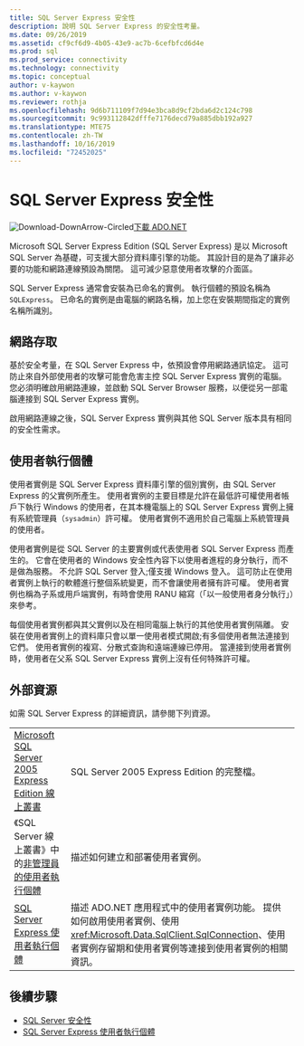 ```yaml
---
title: SQL Server Express 安全性
description: 說明 SQL Server Express 的安全性考量。
ms.date: 09/26/2019
ms.assetid: cf9cf6d9-4b05-43e9-ac7b-6cefbfcd6d4e
ms.prod: sql
ms.prod_service: connectivity
ms.technology: connectivity
ms.topic: conceptual
author: v-kaywon
ms.author: v-kaywon
ms.reviewer: rothja
ms.openlocfilehash: 9d6b711109f7d94e3bca8d9cf2bda6d2c124c798
ms.sourcegitcommit: 9c993112842dfffe7176decd79a885dbb192a927
ms.translationtype: MTE75
ms.contentlocale: zh-TW
ms.lasthandoff: 10/16/2019
ms.locfileid: "72452025"
---
```

# <a name="sql-server-express-security"></a>SQL Server Express 安全性

![Download-DownArrow-Circled](../../../ssdt/media/download.png)[下載 ADO.NET](../../sql-connection-libraries.md#anchor-20-drivers-relational-access)

Microsoft SQL Server Express Edition (SQL Server Express) 是以 Microsoft SQL Server 為基礎，可支援大部分資料庫引擎的功能。 其設計目的是為了讓非必要的功能和網路連線預設為關閉。 這可減少惡意使用者攻擊的介面區。  
  
SQL Server Express 通常會安裝為已命名的實例。 執行個體的預設名稱為 `SQLExpress`。 已命名的實例是由電腦的網路名稱，加上您在安裝期間指定的實例名稱所識別。  
  
## <a name="network-access"></a>網路存取  
基於安全考量，在 SQL Server Express 中，依預設會停用網路通訊協定。 這可防止來自外部使用者的攻擊可能會危害主控 SQL Server Express 實例的電腦。 您必須明確啟用網路連線，並啟動 SQL Server Browser 服務，以便從另一部電腦連接到 SQL Server Express 實例。  
  
啟用網路連線之後，SQL Server Express 實例與其他 SQL Server 版本具有相同的安全性需求。  
  
## <a name="user-instances"></a>使用者執行個體  
使用者實例是 SQL Server Express 資料庫引擎的個別實例，由 SQL Server Express 的父實例所產生。 使用者實例的主要目標是允許在最低許可權使用者帳戶下執行 Windows 的使用者，在其本機電腦上的 SQL Server Express 實例上擁有系統管理員（`sysadmin`）許可權。 使用者實例不適用於自己電腦上系統管理員的使用者。  
  
使用者實例是從 SQL Server 的主要實例或代表使用者 SQL Server Express 而產生的。 它會在使用者的 Windows 安全性內容下以使用者進程的身分執行，而不是做為服務。 不允許 SQL Server 登入;僅支援 Windows 登入。 這可防止在使用者實例上執行的軟體進行整個系統變更，而不會讓使用者擁有許可權。 使用者實例也稱為子系或用戶端實例，有時會使用 RANU 縮寫（「以一般使用者身分執行」）來參考。  
  
每個使用者實例都與其父實例以及在相同電腦上執行的其他使用者實例隔離。 安裝在使用者實例上的資料庫只會以單一使用者模式開啟;有多個使用者無法連接到它們。 使用者實例的複寫、分散式查詢和遠端連線已停用。 當連接到使用者實例時，使用者在父系 SQL Server Express 實例上沒有任何特殊許可權。  
  
## <a name="external-resources"></a>外部資源  
如需 SQL Server Express 的詳細資訊，請參閱下列資源。  
  
|||  
|-|-|  
|[Microsoft SQL Server 2005 Express Edition 線上叢書](https://docs.microsoft.com/previous-versions/sql/sql-server-2005/ms165706(v=sql.90))|SQL Server 2005 Express Edition 的完整檔。|  
|《SQL Server 線上叢書》中的[非管理員的使用者執行個體](https://docs.microsoft.com/previous-versions/sql/sql-server-2008/ms143684(v=sql.100))|描述如何建立和部署使用者實例。|  
|[SQL Server Express 使用者執行個體](sql-server-express-user-instances.md)|描述 ADO.NET 應用程式中的使用者實例功能。 提供如何啟用使用者實例、使用 <xref:Microsoft.Data.SqlClient.SqlConnection>、使用者實例存留期和使用者實例等連接到使用者實例的相關資訊。|  
  
## <a name="next-steps"></a>後續步驟
- [SQL Server 安全性](sql-server-security.md)
- [SQL Server Express 使用者執行個體](sql-server-express-user-instances.md)
